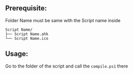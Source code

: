 ## Prerequisite:

Folder Name must be same with the Script name inside

```
Script Name/
├── Script Name.ahk
└── Script Name.ico
```

## Usage:

Go to the folder of the script and call the `compile.ps1` there

